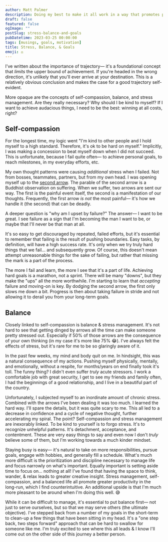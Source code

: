 ```yaml
---
author: Matt Palmer
description: Doing my best to make it all work in a way that promotes passion and longevity
draft: false
featured: false
ogImage: ""
postSlug: stress-balance-and-goals
pubDatetime: 2023-03-25 00:00:00
tags: [musings, goals, motivation]
title: Stress, Balance, & Goals
emoji: ⚖️
---
```


I've written about the importance of trajectory— it's a foundational concept that _limits_ the upper bound of achievement. If you're headed in the wrong direction, it's unlikely that you'll ever arrive at your destination. This is a relatively obvious conclusion and makes the case for a good trajectory self-evident.

More opaque are the concepts of self-compassion, balance, and stress management. Are they really necessary? Why should I be kind to myself? If I want to achieve audacious things, I need to be the best: winning at all costs, right?

## Self-compassion

For the longest time, my logic went "I'm kind to other people and I hold myself to a high standard. Therefore, it's ok to be hard on myself." Implicitly, I was making a concession to beat myself down when I did not succeed. This is unfortunate, because I fail quite often— to achieve personal goals, to reach milestones, in my everyday efforts, etc.

My own thought patterns were causing _additional_ stress when I failed. Not from bosses, teammates, partners, but from my own head. I was opening myself up to the [second arrow](https://grandrapidstherapygroup.com/second-arrow-of-suffering/#:~:text=The%20parable%20of%20the%20second,arrow%20is%20even%20more%20painful.). The parable of the second arrow is a Buddhist observation on suffering. When we suffer, two arrows are sent our way. The first is the painful event itself, the second is a manifestation of our thoughts. Frequently, the first arrow _is not_ the most painful— it's how we handle it (the second) that can be deadly.

A deeper question is "why am I upset by failure?" The answer— I want to be great. I see failure as a sign that I'm becoming the man I want to be, or maybe that I'll never be that man at all.

It's so easy to get discouraged by repeated, failed efforts, but it's essential to remember that failing is the result of pushing boundaries. Easy tasks, by definition, will have a high success rate. It's only when we try truly hard things that we fail... and subsequently grow. Of course, this doesn't mean attempt unreasonable things for the sake of failing, but rather that missing the mark is a part of the process.

The more I fail and learn, the more I see that it's a part of life. Achieving hard goals is a marathon, not a sprint. There will be many "downs", but they make the "ups" all the more worthwhile. I'm starting to learn that _accepting_ failure and moving-on is key. By dodging the second arrow, the first only slows me down a bit. Progress is then about taking failure in stride and not allowing it to derail you from your long-term goals.

## Balance

Closely linked to self-compassion is balance & stress management. It's not hard to see that getting dinged by arrows all the time can make someone pretty stressed out. Especially if 50% of those arrows are the consequence of your own thinking (in my case it's more like 75% 😂). I've always felt the effects of stress, but it's rare for me to be so glaringly aware of it.

In the past few weeks, my mind and body quit on me. In hindsight, this was a natural consequence of my actions. Pushing myself physically, mentally, and emotionally, without a respite, for months/years on end finally took it's toll. The funny thing? I didn't even suffer _truly_ acute stressors. I work a comfortable job with great security, I get to see my friends and family often, I had the beginnings of a good relationship, and I live in a beautiful part of the country.

Unfortunately, I subjected myself to an inordinate amount of chronic stress. Combined with the arrows I've been dealing it was too much. I learned the hard way. I'll spare the details, but it was quite scary to me. This all led to a decrease in confidence and a cycle of negative thought, further accelerating my spiral. The point? Self-compassion and stress management are inexorably linked. To be kind to yourself is to forgo stress. It's to recognize unhelpful patterns. It's detachment, acceptance, and contentment. These are very easy things to say and even now I don't _truly_ believe some of them, but I'm working towards a much kinder mindset.

Staying busy is easy— it's natural to take on more responsibilities, pursue goals, engage with hobbies, and generally fill a schedule. What's much more difficult is the prioritization and discipline necessary to manage life and focus narrowly on what's important. Equally important is setting aside time to focus on... nothing at all! I've found that having the space to think, wander, & relax leads to greater creative insight. Stress management, self-compassion, and a balanced life all promote greater productivity in the long-run, which I find counterintuitive. An additional upside is that I'm much more pleasant to be around when I'm doing this well. 😅

While it can be difficult to manage, it's essential to put balance first— not just to serve ourselves, but so that we may serve others (the ultimate objective). I've stepped back from a number of my goals in the short-term to clean-up a few things that have been sitting in my head. It's a "one step back, two steps forward" approach that can be hard to swallow for someone like me. I'm truly excited to see where this all leads & I know I'll come out on the other side of this journey a better person.
